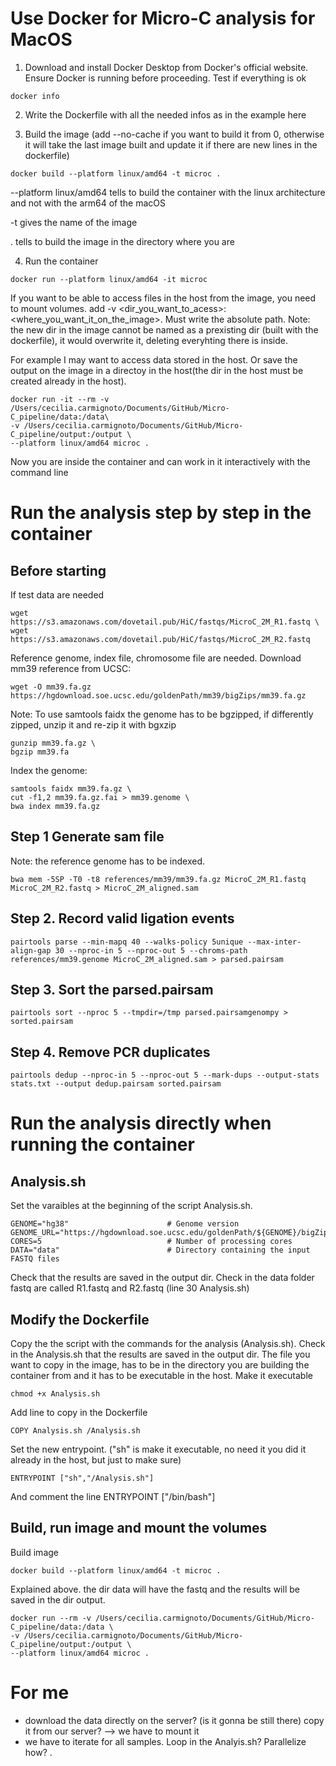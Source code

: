 # Use Docker for Micro-C analysis for MacOS

1. Download and install Docker Desktop from Docker's official website. Ensure Docker is running before proceeding.
Test if everything is ok
```
docker info
```
2. Write the Dockerfile with all the needed infos as in the example here

3. Build the image (add --no-cache if you want to build it from 0, otherwise it will take the last image built and update it if there are new lines in the dockerfile)
```
docker build --platform linux/amd64 -t microc .
```
--platform linux/amd64 tells to build the container with the linux architecture and not with the arm64 of the macOS

-t gives the name of the image

. tells to build the image in the directory where you are


4. Run the container
```
docker run --platform linux/amd64 -it microc
``` 
If you want to be able to access files in the host from the image, you need to mount volumes.
add -v <dir_you_want_to_acess>:<where_you_want_it_on_the_image>. Must write the absolute path.
Note: the new dir in the image cannot be named as a prexisting dir (built with the dockerfile), it would overwrite it, deleting everyhting there is inside.

For example I may want to access data stored in the host. Or save the output on the image in a directoy in the host(the dir in the host must be created already in the host).

```
docker run -it --rm -v /Users/cecilia.carmignoto/Documents/GitHub/Micro-C_pipeline/data:/data\
-v /Users/cecilia.carmignoto/Documents/GitHub/Micro-C_pipeline/output:/output \
--platform linux/amd64 microc . 
```
Now you are inside the container and can work in it interactively with the command line

# Run the analysis step by step in the container

## Before starting
If test data are needed
```
wget https://s3.amazonaws.com/dovetail.pub/HiC/fastqs/MicroC_2M_R1.fastq \
wget https://s3.amazonaws.com/dovetail.pub/HiC/fastqs/MicroC_2M_R2.fastq
```
Reference genome, index file, chromosome file are needed. Download mm39 reference from UCSC:
```
wget -O mm39.fa.gz https://hgdownload.soe.ucsc.edu/goldenPath/mm39/bigZips/mm39.fa.gz
```
Note: To use samtools faidx the genome has to be bgzipped, if differently zipped, unzip it and re-zip it with bgxzip
```
gunzip mm39.fa.gz \
bgzip mm39.fa
```
Index the genome:
```
samtools faidx mm39.fa.gz \
cut -f1,2 mm39.fa.gz.fai > mm39.genome \
bwa index mm39.fa.gz
```

## Step 1 Generate sam file
Note: the reference genome has to be indexed. 
```
bwa mem -5SP -T0 -t8 references/mm39/mm39.fa.gz MicroC_2M_R1.fastq MicroC_2M_R2.fastq > MicroC_2M_aligned.sam
```

## Step 2. Record valid ligation events 
```
pairtools parse --min-mapq 40 --walks-policy 5unique --max-inter-align-gap 30 --nproc-in 5 --nproc-out 5 --chroms-path references/mm39.genome MicroC_2M_aligned.sam > parsed.pairsam
```

## Step 3. Sort the parsed.pairsam
```
pairtools sort --nproc 5 --tmpdir=/tmp parsed.pairsamgenompy > sorted.pairsam
```

## Step 4. Remove PCR duplicates
```
pairtools dedup --nproc-in 5 --nproc-out 5 --mark-dups --output-stats stats.txt --output dedup.pairsam sorted.pairsam
```

# Run the analysis directly when running the container

## Analysis.sh
Set the varaibles at the beginning of the script Analysis.sh. 
```
GENOME="hg38"                      # Genome version
GENOME_URL="https://hgdownload.soe.ucsc.edu/goldenPath/${GENOME}/bigZips/${GENOME}.fa.gz"
CORES=5                            # Number of processing cores
DATA="data"                        # Directory containing the input FASTQ files
```

Check that the results are saved in the output dir.
Check in the data folder fastq are called R1.fastq and R2.fastq (line 30 Analysis.sh)

## Modify the Dockerfile

Copy the the script with the commands for the analysis (Analysis.sh). 
Check in the Analysis.sh that the results are saved in the output dir.
The file you want to copy in the image, has to be in the directory you are building the container from and it has to be executable in the host. Make it executable
```
chmod +x Analysis.sh
```
Add line to copy in the Dockerfile
```
COPY Analysis.sh /Analysis.sh
```
Set the new entrypoint. ("sh" is make it executable, no need it you did it already in the host, but just to make sure)
```
ENTRYPOINT ["sh","/Analysis.sh"]
```
And comment the line ENTRYPOINT ["/bin/bash"]

## Build, run image and mount the volumes
Build image
```
docker build --platform linux/amd64 -t microc .
```

Explained above. the dir data will have the fastq and the results will be saved in the dir output. 
```
docker run --rm -v /Users/cecilia.carmignoto/Documents/GitHub/Micro-C_pipeline/data:/data \
-v /Users/cecilia.carmignoto/Documents/GitHub/Micro-C_pipeline/output:/output \
--platform linux/amd64 microc . 
```


# For me
- download the data directly on the server? (is it gonna be still there) copy it from our server? --> we have to mount it 
- we have to iterate for all samples. Loop in the Analyis.sh? Parallelize how?
.